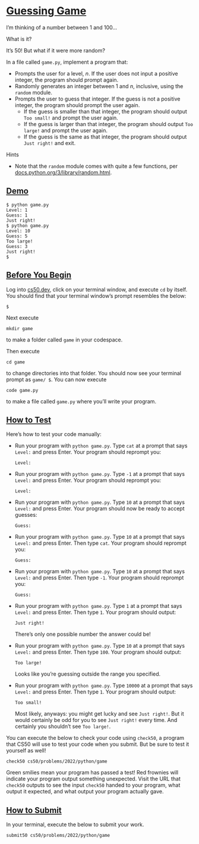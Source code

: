 # [Guessing Game](#guessing-game)

I’m thinking of a number between 1 and 100…

What is it?

It’s 50! But what if it were more random?

In a file called `game.py`, implement a program that:

- Prompts the user for a level, $n$. If the user does not input a
  positive integer, the program should prompt again.
- Randomly generates an integer between 1 and $n$, inclusive, using the
  `random` module.
- Prompts the user to guess that integer. If the guess is not a positive
  integer, the program should prompt the user again.
  - If the guess is smaller than that integer, the program should output
    `Too small!` and prompt the user again.
  - If the guess is larger than that integer, the program should output
    `Too large!` and prompt the user again.
  - If the guess is the same as that integer, the program should output
    `Just right!` and exit.

Hints

- Note that the `random` module comes with quite a few functions, per
  [docs.python.org/3/library/random.html](https://docs.python.org/3/library/random.html).

## [Demo](#demo)

``` highlight
$ python game.py
Level: 1
Guess: 1
Just right!
$ python game.py
Level: 10
Guess: 5
Too large!
Guess: 3
Just right!
$
```

## [Before You Begin](#before-you-begin)

Log into [cs50.dev](https://cs50.dev/), click on your terminal window,
and execute `cd` by itself. You should find that your terminal window’s
prompt resembles the below:

``` highlight
$
```

Next execute

``` highlight
mkdir game
```

to make a folder called `game` in your codespace.

Then execute

``` highlight
cd game
```

to change directories into that folder. You should now see your terminal
prompt as `game/ $`. You can now execute

``` highlight
code game.py
```

to make a file called `game.py` where you’ll write your program.

## [How to Test](#how-to-test)

Here’s how to test your code manually:

- Run your program with `python game.py`. Type `cat` at a prompt that
  says `Level:` and press Enter. Your program should reprompt you:
  ``` highlight
  Level:
  ```

- Run your program with `python game.py`. Type `-1` at a prompt that
  says `Level:` and press Enter. Your program should reprompt you:
  ``` highlight
  Level:
  ```

- Run your program with `python game.py`. Type `10` at a prompt that
  says `Level:` and press Enter. Your program should now be ready to
  accept guesses:
  ``` highlight
  Guess:
  ```

- Run your program with `python game.py`. Type `10` at a prompt that
  says `Level:` and press Enter. Then type `cat`. Your program should
  reprompt you:
  ``` highlight
  Guess:
  ```

- Run your program with `python game.py`. Type `10` at a prompt that
  says `Level:` and press Enter. Then type `-1`. Your program should
  reprompt you:
  ``` highlight
  Guess:
  ```

- Run your program with `python game.py`. Type `1` at a prompt that says
  `Level:` and press Enter. Then type `1`. Your program should output:

  ``` highlight
  Just right!
  ```

  There’s only one possible number the answer could be!

- Run your program with `python game.py`. Type `10` at a prompt that
  says `Level:` and press Enter. Then type `100`. Your program should
  output:

  ``` highlight
  Too large!
  ```

  Looks like you’re guessing outside the range you specified.

- Run your program with `python game.py`. Type `10000` at a prompt that
  says `Level:` and press Enter. Then type `1`. Your program should
  output:

  ``` highlight
  Too small!
  ```

  Most likely, anyways: you might get lucky and see `Just right!`. But
  it would certainly be odd for you to see `Just right!` every time. And
  certainly you shouldn’t see `Too large!`.

You can execute the below to check your code using `check50`, a program
that CS50 will use to test your code when you submit. But be sure to
test it yourself as well!

``` highlight
check50 cs50/problems/2022/python/game
```

Green smilies mean your program has passed a test! Red frownies will
indicate your program output something unexpected. Visit the URL that
`check50` outputs to see the input `check50` handed to your program,
what output it expected, and what output your program actually gave.

## [How to Submit](#how-to-submit)

In your terminal, execute the below to submit your work.

``` highlight
submit50 cs50/problems/2022/python/game
```
